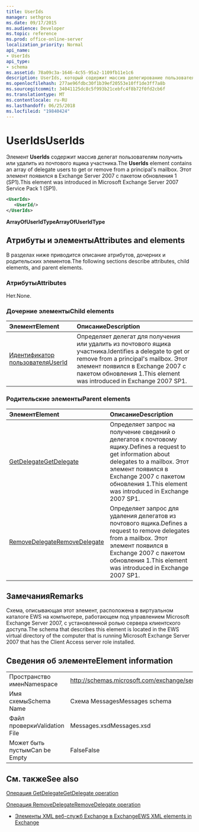 ```yaml
---
title: UserIds
manager: sethgros
ms.date: 09/17/2015
ms.audience: Developer
ms.topic: reference
ms.prod: office-online-server
localization_priority: Normal
api_name:
- UserIds
api_type:
- schema
ms.assetid: 78a09c3a-1646-4c55-95a2-1109fb11e1c6
description: UserIds, который содержит массив делегирование пользователей, позволяющее получить или удалить из почтового ящика участника. Этот элемент появился в Exchange Server 2007 с пакетом обновления 1 (SP1).
ms.openlocfilehash: 277ae96fdbc30f1b39ef20553e10ff1de3ff7a8b
ms.sourcegitcommit: 34041125dc8c5f993b21cebfc4f8b72f0fd2cb6f
ms.translationtype: MT
ms.contentlocale: ru-RU
ms.lasthandoff: 06/25/2018
ms.locfileid: "19840424"
---
```

# <a name="userids"></a><span data-ttu-id="6e522-104">UserIds</span><span class="sxs-lookup"><span data-stu-id="6e522-104">UserIds</span></span>

<span data-ttu-id="6e522-105">Элемент **UserIds** содержит массив делегат пользователям получить или удалить из почтового ящика участника.</span><span class="sxs-lookup"><span data-stu-id="6e522-105">The **UserIds** element contains an array of delegate users to get or remove from a principal's mailbox.</span></span> <span data-ttu-id="6e522-106">Этот элемент появился в Exchange Server 2007 с пакетом обновления 1 (SP1).</span><span class="sxs-lookup"><span data-stu-id="6e522-106">This element was introduced in Microsoft Exchange Server 2007 Service Pack 1 (SP1).</span></span> 
  
```xml
<UserIds>
   <UserId/>
</UserIds>
```

 <span data-ttu-id="6e522-107">**ArrayOfUserIdType**</span><span class="sxs-lookup"><span data-stu-id="6e522-107">**ArrayOfUserIdType**</span></span>
## <a name="attributes-and-elements"></a><span data-ttu-id="6e522-108">Атрибуты и элементы</span><span class="sxs-lookup"><span data-stu-id="6e522-108">Attributes and elements</span></span>

<span data-ttu-id="6e522-109">В разделах ниже приводится описание атрибутов, дочерних и родительских элементов.</span><span class="sxs-lookup"><span data-stu-id="6e522-109">The following sections describe attributes, child elements, and parent elements.</span></span>
  
### <a name="attributes"></a><span data-ttu-id="6e522-110">Атрибуты</span><span class="sxs-lookup"><span data-stu-id="6e522-110">Attributes</span></span>

<span data-ttu-id="6e522-111">Нет.</span><span class="sxs-lookup"><span data-stu-id="6e522-111">None.</span></span>
  
### <a name="child-elements"></a><span data-ttu-id="6e522-112">Дочерние элементы</span><span class="sxs-lookup"><span data-stu-id="6e522-112">Child elements</span></span>

|<span data-ttu-id="6e522-113">**Элемент**</span><span class="sxs-lookup"><span data-stu-id="6e522-113">**Element**</span></span>|<span data-ttu-id="6e522-114">**Описание**</span><span class="sxs-lookup"><span data-stu-id="6e522-114">**Description**</span></span>|
|:-----|:-----|
|[<span data-ttu-id="6e522-115">Идентификатор пользователя</span><span class="sxs-lookup"><span data-stu-id="6e522-115">UserId</span></span>](userid.md) <br/> |<span data-ttu-id="6e522-116">Определяет делегат для получения или удалить из почтового ящика участника.</span><span class="sxs-lookup"><span data-stu-id="6e522-116">Identifies a delegate to get or remove from a principal's mailbox.</span></span> <span data-ttu-id="6e522-117">Этот элемент появился в Exchange 2007 с пакетом обновления 1.</span><span class="sxs-lookup"><span data-stu-id="6e522-117">This element was introduced in Exchange 2007 SP1.</span></span>  <br/> |
   
### <a name="parent-elements"></a><span data-ttu-id="6e522-118">Родительские элементы</span><span class="sxs-lookup"><span data-stu-id="6e522-118">Parent elements</span></span>

|<span data-ttu-id="6e522-119">**Элемент**</span><span class="sxs-lookup"><span data-stu-id="6e522-119">**Element**</span></span>|<span data-ttu-id="6e522-120">**Описание**</span><span class="sxs-lookup"><span data-stu-id="6e522-120">**Description**</span></span>|
|:-----|:-----|
|[<span data-ttu-id="6e522-121">GetDelegate</span><span class="sxs-lookup"><span data-stu-id="6e522-121">GetDelegate</span></span>](getdelegate.md) <br/> |<span data-ttu-id="6e522-122">Определяет запрос на получение сведений о делегатов к почтовому ящику.</span><span class="sxs-lookup"><span data-stu-id="6e522-122">Defines a request to get information about delegates to a mailbox.</span></span> <span data-ttu-id="6e522-123">Этот элемент появился в Exchange 2007 с пакетом обновления 1.</span><span class="sxs-lookup"><span data-stu-id="6e522-123">This element was introduced in Exchange 2007 SP1.</span></span>  <br/> |
|[<span data-ttu-id="6e522-124">RemoveDelegate</span><span class="sxs-lookup"><span data-stu-id="6e522-124">RemoveDelegate</span></span>](removedelegate.md) <br/> |<span data-ttu-id="6e522-125">Определяет запрос для удаления делегатов из почтового ящика.</span><span class="sxs-lookup"><span data-stu-id="6e522-125">Defines a request to remove delegates from a mailbox.</span></span> <span data-ttu-id="6e522-126">Этот элемент появился в Exchange 2007 с пакетом обновления 1.</span><span class="sxs-lookup"><span data-stu-id="6e522-126">This element was introduced in Exchange 2007 SP1.</span></span>  <br/> |
   
## <a name="remarks"></a><span data-ttu-id="6e522-127">Замечания</span><span class="sxs-lookup"><span data-stu-id="6e522-127">Remarks</span></span>

<span data-ttu-id="6e522-128">Схема, описывающая этот элемент, расположена в виртуальном каталоге EWS на компьютере, работающем под управлением Microsoft Exchange Server 2007, с установленной ролью сервера клиентского доступа.</span><span class="sxs-lookup"><span data-stu-id="6e522-128">The schema that describes this element is located in the EWS virtual directory of the computer that is running Microsoft Exchange Server 2007 that has the Client Access server role installed.</span></span>
  
## <a name="element-information"></a><span data-ttu-id="6e522-129">Сведения об элементе</span><span class="sxs-lookup"><span data-stu-id="6e522-129">Element information</span></span>

|||
|:-----|:-----|
|<span data-ttu-id="6e522-130">Пространство имен</span><span class="sxs-lookup"><span data-stu-id="6e522-130">Namespace</span></span>  <br/> |http://schemas.microsoft.com/exchange/services/2006/messages  <br/> |
|<span data-ttu-id="6e522-131">Имя схемы</span><span class="sxs-lookup"><span data-stu-id="6e522-131">Schema Name</span></span>  <br/> |<span data-ttu-id="6e522-132">Схема Messages</span><span class="sxs-lookup"><span data-stu-id="6e522-132">Messages schema</span></span>  <br/> |
|<span data-ttu-id="6e522-133">Файл проверки</span><span class="sxs-lookup"><span data-stu-id="6e522-133">Validation File</span></span>  <br/> |<span data-ttu-id="6e522-134">Messages.xsd</span><span class="sxs-lookup"><span data-stu-id="6e522-134">Messages.xsd</span></span>  <br/> |
|<span data-ttu-id="6e522-135">Может быть пустым</span><span class="sxs-lookup"><span data-stu-id="6e522-135">Can be Empty</span></span>  <br/> |<span data-ttu-id="6e522-136">False</span><span class="sxs-lookup"><span data-stu-id="6e522-136">False</span></span>  <br/> |
   
## <a name="see-also"></a><span data-ttu-id="6e522-137">См. также</span><span class="sxs-lookup"><span data-stu-id="6e522-137">See also</span></span>



[<span data-ttu-id="6e522-138">Операция GetDelegate</span><span class="sxs-lookup"><span data-stu-id="6e522-138">GetDelegate operation</span></span>](getdelegate-operation.md)
  
[<span data-ttu-id="6e522-139">Операция RemoveDelegate</span><span class="sxs-lookup"><span data-stu-id="6e522-139">RemoveDelegate operation</span></span>](removedelegate-operation.md)


- [<span data-ttu-id="6e522-140">Элементы XML веб-служб Exchange в Exchange</span><span class="sxs-lookup"><span data-stu-id="6e522-140">EWS XML elements in Exchange</span></span>](ews-xml-elements-in-exchange.md)

